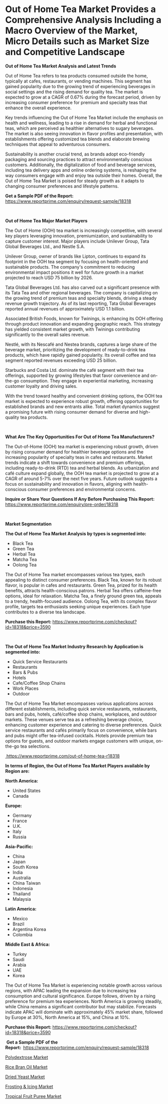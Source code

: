 <p><h1>Out of Home Tea Market Provides a Comprehensive Analysis Including a Macro Overview of the Market, Micro Details such as Market Size and Competitive Landscape</h1></p><p><strong>Out of Home Tea Market Analysis and Latest Trends</strong></p>
<p><p>Out of Home Tea refers to tea products consumed outside the home, typically at cafes, restaurants, or vending machines. This segment has gained popularity due to the growing trend of experiencing beverages in social settings and the rising demand for quality tea. The market is expected to grow at a CAGR of 0.67% during the forecast period, driven by increasing consumer preference for premium and specialty teas that enhance the overall experience.</p><p>Key trends influencing the Out of Home Tea Market include the emphasis on health and wellness, leading to a rise in demand for herbal and functional teas, which are perceived as healthier alternatives to sugary beverages. The market is also seeing innovation in flavor profiles and presentation, with establishments offering customized tea blends and elaborate brewing techniques that appeal to adventurous consumers.</p><p>Sustainability is another crucial trend, as brands adopt eco-friendly packaging and sourcing practices to attract environmentally conscious customers. Additionally, the digitalization of food and beverage services, including tea delivery apps and online ordering systems, is reshaping the way consumers engage with and enjoy tea outside their homes. Overall, the Out of Home Tea Market is poised for steady growth as it adapts to changing consumer preferences and lifestyle patterns.</p></p>
<p><strong>Get a Sample PDF of the Report:&nbsp;</strong> <a href="https://www.reportprime.com/enquiry/request-sample/18318?utm_campaign=104&utm_medium=2&utm_source=Github&utm_content=ia&utm_term=19032025&utm_id=out-of-home-tea">https://www.reportprime.com/enquiry/request-sample/18318</a></p>
<p>&nbsp;</p>
<p><strong>Out of Home Tea Major Market Players</strong></p>
<p><p>The Out of Home (OOH) tea market is increasingly competitive, with several key players leveraging innovation, premiumization, and sustainability to capture customer interest. Major players include Unilever Group, Tata Global Beverages Ltd., and Nestle S.A.</p><p>Unilever Group, owner of brands like Lipton, continues to expand its footprint in the OOH tea segment by focusing on health-oriented and sustainable products. The company's commitment to reducing environmental impact positions it well for future growth in a market projected to reach USD 75 billion by 2026.</p><p>Tata Global Beverages Ltd. has also carved out a significant presence with its Tata Tea and other regional beverages. The company is capitalizing on the growing trend of premium teas and specialty blends, driving a steady revenue growth trajectory. As of its last reporting, Tata Global Beverages reported annual revenues of approximately USD 1.1 billion.</p><p>Associated British Foods, known for Twinings, is enhancing its OOH offering through product innovation and expanding geographic reach. This strategy has yielded consistent market growth, with Twinings contributing significantly to the overall sales revenue.</p><p>Nestlé, with its Nescafé and Nestea brands, captures a large share of the beverage market, prioritizing the development of ready-to-drink tea products, which have rapidly gained popularity. Its overall coffee and tea segment reported revenues exceeding USD 25 billion.</p><p>Starbucks and Costa Ltd. dominate the café segment with their tea offerings, supported by growing lifestyles that favor convenience and on-the-go consumption. They engage in experiential marketing, increasing customer loyalty and driving sales.</p><p>With the trend toward healthy and convenient drinking options, the OOH tea market is expected to experience robust growth, offering opportunities for established brands and new entrants alike. Total market dynamics suggest a promising future with rising consumer demand for diverse and high-quality tea products.</p></p>
<p>&nbsp;</p>
<p><strong>What Are The Key Opportunities For Out of Home Tea Manufacturers?</strong></p>
<p><p>The Out-of-Home (OOH) tea market is experiencing robust growth, driven by rising consumer demand for healthier beverage options and the increasing popularity of specialty teas in cafes and restaurants. Market trends indicate a shift towards convenience and premium offerings, including ready-to-drink (RTD) tea and herbal blends. As urbanization and café culture expand globally, the OOH tea market is projected to grow at a CAGR of around 5-7% over the next five years. Future outlook suggests a focus on sustainability and innovation in flavors, aligning with health-conscious consumer preferences and environmental concerns.</p></p>
<p><strong>Inquire or Share Your Questions If Any Before Purchasing This Report:</strong> <a href="https://www.reportprime.com/enquiry/pre-order/18318?utm_campaign=104&utm_medium=2&utm_source=Github&utm_content=ia&utm_term=19032025&utm_id=out-of-home-tea">https://www.reportprime.com/enquiry/pre-order/18318</a></p>
<p>&nbsp;</p>
<p><strong>Market Segmentation</strong></p>
<p><strong>The Out of Home Tea Market Analysis by types is segmented into:</strong></p>
<p><ul><li>Black Tea</li><li>Green Tea</li><li>Herbal Tea</li><li>Matcha Tea</li><li>Oolong Tea</li></ul></p>
<p><p>The Out of Home Tea market encompasses various tea types, each appealing to distinct consumer preferences. Black Tea, known for its robust flavor, is popular in cafes and restaurants. Green Tea, prized for its health benefits, attracts health-conscious patrons. Herbal Tea offers caffeine-free options, ideal for relaxation. Matcha Tea, a finely ground green tea, appeals to a trendy, health-focused audience. Oolong Tea, with its complex flavor profile, targets tea enthusiasts seeking unique experiences. Each type contributes to a diverse tea landscape.</p></p>
<p><strong>Purchase this Report:&nbsp;</strong><a href="https://www.reportprime.com/checkout?id=18318&price=3590&utm_campaign=104&utm_medium=2&utm_source=Github&utm_content=ia&utm_term=19032025&utm_id=out-of-home-tea">https://www.reportprime.com/checkout?id=18318&price=3590</a></p>
<p>&nbsp;</p>
<p><strong>The Out of Home Tea Market Industry Research by Application is segmented into:</strong></p>
<p><ul><li>Quick Service Restaurants</li><li>Restaurants</li><li>Bars & Pubs</li><li>Hotels</li><li>Cafe/Coffee Shop Chains</li><li>Work Places</li><li>Outdoor</li></ul></p>
<p><p>The Out of Home Tea Market encompasses various applications across different establishments, including quick service restaurants, restaurants, bars and pubs, hotels, café/coffee shop chains, workplaces, and outdoor markets. These venues serve tea as a refreshing beverage choice, enhancing customer experience and catering to diverse preferences. Quick service restaurants and cafés primarily focus on convenience, while bars and pubs might offer tea-infused cocktails. Hotels provide premium tea options for guests, and outdoor markets engage customers with unique, on-the-go tea selections.</p></p>
<p><a href="https://www.reportprime.com/out-of-home-tea-r18318?utm_campaign=104&utm_medium=2&utm_source=Github&utm_content=ia&utm_term=19032025&utm_id=out-of-home-tea">&nbsp;https://www.reportprime.com/out-of-home-tea-r18318</a></p>
<p><strong>In terms of Region, the Out of Home Tea Market Players available by Region are:</strong></p>
<p>
    <p> <strong> North America: </strong>
        <ul>
            <li>United States</li>
            <li>Canada</li>
        </ul>
        </p> 
    <p> <strong> Europe: </strong>
        <ul>
            <li>Germany</li>
            <li>France</li>
            <li>U.K.</li>
            <li>Italy</li>
            <li>Russia</li>
        </ul>
        </p> 
    <p> <strong> Asia-Pacific: </strong>
        <ul>
            <li>China</li>
            <li>Japan</li>
            <li>South Korea</li>
            <li>India</li>
            <li>Australia</li>
            <li>China Taiwan</li>
            <li>Indonesia</li>
            <li>Thailand</li>
            <li>Malaysia</li>
        </ul>
        </p> 
    <p> <strong> Latin America: </strong>
        <ul>
            <li>Mexico</li>
            <li>Brazil</li>
            <li>Argentina Korea</li>
            <li>Colombia</li>
        </ul>
        </p> 
    <p> <strong> Middle East & Africa: </strong>
        <ul>
            <li>Turkey</li>
            <li>Saudi</li>
            <li>Arabia</li>
            <li>UAE</li>
            <li>Korea</li>
        </ul>
    </p>
    </p>
<p><p>The Out of Home Tea Market is experiencing notable growth across various regions, with APAC leading the expansion due to increasing tea consumption and cultural significance. Europe follows, driven by a rising preference for premium tea experiences. North America is growing steadily, while China remains a significant contributor but may stabilize. Forecasts indicate APAC will dominate with approximately 45% market share, followed by Europe at 30%, North America at 15%, and China at 10%.</p></p>
<p><strong>Purchase this Report: </strong><a href="https://www.reportprime.com/checkout?id=18318&price=3590&utm_campaign=104&utm_medium=2&utm_source=Github&utm_content=ia&utm_term=19032025&utm_id=out-of-home-tea">https://www.reportprime.com/checkout?id=18318&price=3590</a></p>
<p>&nbsp;<strong>Get a Sample PDF of the Report:&nbsp;&nbsp;</strong><a href="https://www.reportprime.com/enquiry/request-sample/18318?utm_campaign=104&utm_medium=2&utm_source=Github&utm_content=ia&utm_term=19032025&utm_id=out-of-home-tea">https://www.reportprime.com/enquiry/request-sample/18318</a></p>
<p><strong></strong></p>
<p><p><a href="https://github.com/cavushjla/Market-Research-Report-List-1/blob/main/polydextrose-market.md?utm_campaign=104&utm_medium=2&utm_source=Github&utm_content=ia&utm_term=19032025&utm_id=out-of-home-tea">Polydextrose Market</a></p><p><a href="https://github.com/evraltandre36/Market-Research-Report-List-1/blob/main/rice-bran-oil-market.md?utm_campaign=104&utm_medium=2&utm_source=Github&utm_content=ia&utm_term=19032025&utm_id=out-of-home-tea">Rice Bran Oil Market</a></p><p><a href="https://github.com/alrogikrosa/Market-Research-Report-List-1/blob/main/dried-yeast-market.md?utm_campaign=104&utm_medium=2&utm_source=Github&utm_content=ia&utm_term=19032025&utm_id=out-of-home-tea">Dried Yeast Market</a></p><p><a href="https://github.com/kleyderoomes/Market-Research-Report-List-1/blob/main/frosting-icing-market.md?utm_campaign=104&utm_medium=2&utm_source=Github&utm_content=ia&utm_term=19032025&utm_id=out-of-home-tea">Frosting & Icing Market</a></p><p><a href="https://github.com/coricnzati/Market-Research-Report-List-1/blob/main/tropical-fruit-puree-market.md?utm_campaign=104&utm_medium=2&utm_source=Github&utm_content=ia&utm_term=19032025&utm_id=out-of-home-tea">Tropical Fruit Puree Market</a></p></p>